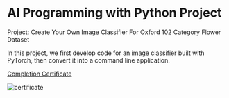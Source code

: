 # AI Programming with Python Project

Project: Create Your Own Image Classifier For Oxford 102 Category Flower Dataset

In this project, we first develop code for an image classifier built with PyTorch, then convert it into a command line application.

[Completion Certificate](https://graduation.udacity.com/nd089)

![](C:\Users\user\Desktop\certificate.svg "certificate")

